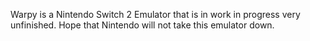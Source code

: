 Warpy is a Nintendo Switch 2 Emulator that is in work in progress very unfinished.
Hope that Nintendo will not take this emulator down.
